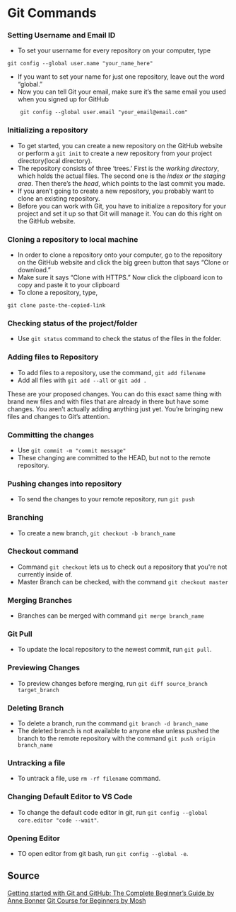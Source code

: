 # Git Commands

### Setting Username and Email ID
- To set your username for every repository on your computer, type 
```
git config --global user.name "your_name_here"
```
- If you want to set your name for just one repository, leave out the word “global.”
- Now you can tell Git your email, make sure it’s the same email you used when you signed up for GitHub
```
	git config --global user.email "your_email@email.com"
```

### Initializing a repository
- To get started, you can create a new repository on the GitHub website or perform a `git init` to create a new repository from your project directory(local directory).
- The repository consists of three ‘trees.’ First is the *working directory*, which holds the actual files. The second one is the *index or the staging area*. Then there’s the *head*,
 which points to the last commit you made.
- If you aren’t going to create a new repository, you probably want to clone an existing repository.
- Before you can work with Git, you have to initialize a repository for your project and set it up so that Git will manage it. You can do this right on the GitHub website.

### Cloning a repository to local machine
- In order to clone a repository onto your computer, go to the repository on the GitHub website and click the big green button that says “Clone or download.”
- Make sure it says “Clone with HTTPS.” Now click the clipboard icon to copy and paste it to your clipboard
- To clone a repository, type, 
```
git clone paste-the-copied-link
```

### Checking status of the project/folder
- Use `git status` command to check the status of the files in the folder.

### Adding files to Repository
- To add files to a repository, use the command, `git add filename`
- Add all files with `git add --all` or `git add .`
	
These are your proposed changes. You can do this exact same thing with brand new files and with files that are already in there but have some changes. You aren’t actually 
adding anything just yet. You’re bringing new files and changes to Git’s attention.

### Committing the changes
- Use `git commit -m "commit message"`
- These changing are committed to the HEAD, but not to the remote repository.

### Pushing changes into repository
- To send the changes to your remote repository, run `git push` 

### Branching 
- To create a new branch, `git checkout -b branch_name`
	
### Checkout command
- Command `git checkout` lets us to check out a repository that you're not currently inside of.
- Master Branch can be checked, with the command `git checkout master`

### Merging Branches
- Branches can be merged with command `git merge branch_name`
	
### Git Pull
- To update the local repository to the newest commit, run `git pull`.

### Previewing Changes
- To preview changes before merging, run `git diff source_branch target_branch`

### Deleting Branch
- To delete a branch, run the command `git branch -d branch_name`
- The deleted branch is not available to anyone else unless pushed the branch to the remote repository with the command `git push origin branch_name`

### Untracking a file 
- To untrack a file, use `rm -rf filename` command.

### Changing Default Editor to VS Code
- To change the default code editor in git, run `git config --global core.editor "code --wait"`.

### Opening Editor 
- TO open editor from git bash, run `git config --global -e`.

## Source
[Getting started with Git and GitHub: The Complete Beginner’s Guide by Anne Bonner](https://medium.com/towards-data-science/getting-started-with-git-and-github-6fcd0f2d4ac6)
[Git Course for Beginners by Mosh](https://www.youtube.com/watch?v=8JJ101D3knE)

